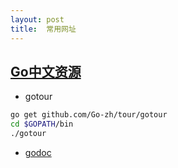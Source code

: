 ```yaml
---
layout: post
title:  常用网址
---
```


## [Go中文资源](https://github.com/Go-zh/)

- gotour

```bash
go get github.com/Go-zh/tour/gotour
cd $GOPATH/bin
./gotour
```

- [godoc](https://go-zh.org/doc)
